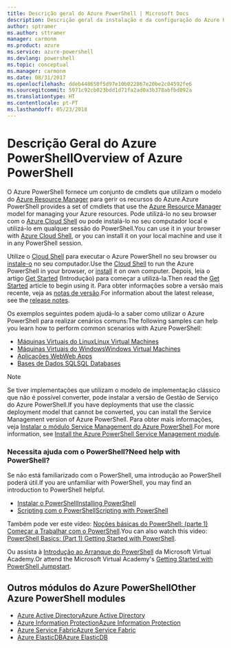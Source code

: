 ```yaml
---
title: Descrição geral do Azure PowerShell | Microsoft Docs
description: Descrição geral da instalação e da configuração do Azure PowerShell.
author: sptramer
ms.author: sttramer
manager: carmonm
ms.product: azure
ms.service: azure-powershell
ms.devlang: powershell
ms.topic: conceptual
ms.manager: carmonm
ms.date: 08/31/2017
ms.openlocfilehash: ddeb448650f5d97e10b022867e20be2c04592fe6
ms.sourcegitcommit: 5971c92cb023bdd1d71fa2ad0a3b378abfbd092a
ms.translationtype: HT
ms.contentlocale: pt-PT
ms.lasthandoff: 05/23/2018
---
```

# <a name="overview-of-azure-powershell"></a><span data-ttu-id="0832d-103">Descrição Geral do Azure PowerShell</span><span class="sxs-lookup"><span data-stu-id="0832d-103">Overview of Azure PowerShell</span></span>

<span data-ttu-id="0832d-104">O Azure PowerShell fornece um conjunto de cmdlets que utilizam o modelo do [Azure Resource Manager](/azure/azure-resource-manager/resource-group-overview) para gerir os recursos do Azure.</span><span class="sxs-lookup"><span data-stu-id="0832d-104">Azure PowerShell provides a set of cmdlets that use the [Azure Resource Manager](/azure/azure-resource-manager/resource-group-overview) model for managing your Azure resources.</span></span> <span data-ttu-id="0832d-105">Pode utilizá-lo no seu browser com o [Azure Cloud Shell](/azure/cloud-shell/overview) ou pode instalá-lo no seu computador local e utilizá-lo em qualquer sessão do PowerShell.</span><span class="sxs-lookup"><span data-stu-id="0832d-105">You can use it in your browser with [Azure Cloud Shell](/azure/cloud-shell/overview), or you can install it on your local machine and use it in any PowerShell session.</span></span>

<span data-ttu-id="0832d-106">Utilize o [Cloud Shell](/azure/cloud-shell/overview) para executar o Azure PowerShell no seu browser ou [instale-o](install-azurerm-ps.md) no seu computador.</span><span class="sxs-lookup"><span data-stu-id="0832d-106">Use the [Cloud Shell](/azure/cloud-shell/overview) to run the Azure PowerShell in your browser, or [install](install-azurerm-ps.md) it on own computer.</span></span> <span data-ttu-id="0832d-107">Depois, leia o artigo [Get Started](get-started-azureps.md) (Introdução) para começar a utilizá-la.</span><span class="sxs-lookup"><span data-stu-id="0832d-107">Then read the [Get Started](get-started-azureps.md) article to begin using it.</span></span> <span data-ttu-id="0832d-108">Para obter informações sobre a versão mais recente, veja as [notas de versão](release-notes-azureps.md).</span><span class="sxs-lookup"><span data-stu-id="0832d-108">For information about the latest release, see the [release notes](release-notes-azureps.md).</span></span>

<span data-ttu-id="0832d-109">Os exemplos seguintes podem ajudá-lo a saber como utilizar o Azure PowerShell para realizar cenários comuns:</span><span class="sxs-lookup"><span data-stu-id="0832d-109">The following samples can help you learn how to perform common scenarios with Azure PowerShell:</span></span>

* [<span data-ttu-id="0832d-110">Máquinas Virtuais do Linux</span><span class="sxs-lookup"><span data-stu-id="0832d-110">Linux Virtual Machines</span></span>](/azure/virtual-machines/virtual-machines-linux-powershell-samples?toc=/powershell/azure/toc.json)
* [<span data-ttu-id="0832d-111">Máquinas Virtuais do Windows</span><span class="sxs-lookup"><span data-stu-id="0832d-111">Windows Virtual Machines</span></span>](/azure/virtual-machines/virtual-machines-windows-powershell-samples?toc=/powershell/azure/toc.json)
* [<span data-ttu-id="0832d-112">Aplicações Web</span><span class="sxs-lookup"><span data-stu-id="0832d-112">Web Apps</span></span>](/azure/app-service-web/app-service-powershell-samples?toc=/powershell/azure/toc.json)
* [<span data-ttu-id="0832d-113">Bases de Dados SQL</span><span class="sxs-lookup"><span data-stu-id="0832d-113">SQL Databases</span></span>](/azure/sql-database/sql-database-powershell-samples?toc=/powershell/azure/toc.json)

> [!NOTE]
> <span data-ttu-id="0832d-114">Se tiver implementações que utilizam o modelo de implementação clássico que não é possível converter, pode instalar a versão de Gestão de Serviço do Azure PowerShell.</span><span class="sxs-lookup"><span data-stu-id="0832d-114">If you have deployments that use the classic deployment model that cannot be converted, you can install the Service Management version of Azure PowerShell.</span></span> <span data-ttu-id="0832d-115">Para obter mais informações, veja [Instalar o módulo Service Management do Azure PowerShell](/powershell/azure/servicemanagement/install-azure-ps).</span><span class="sxs-lookup"><span data-stu-id="0832d-115">For more information, see [Install the Azure PowerShell Service Management module](/powershell/azure/servicemanagement/install-azure-ps).</span></span>


### <a name="need-help-with-powershell"></a><span data-ttu-id="0832d-116">Necessita ajuda com o PowerShell?</span><span class="sxs-lookup"><span data-stu-id="0832d-116">Need help with PowerShell?</span></span>

<span data-ttu-id="0832d-117">Se não está familiarizado com o PowerShell, uma introdução ao PowerShell poderá útil.</span><span class="sxs-lookup"><span data-stu-id="0832d-117">If you are unfamiliar with PowerShell, you may find an introduction to PowerShell helpful.</span></span>

* [<span data-ttu-id="0832d-118">Instalar o PowerShell</span><span class="sxs-lookup"><span data-stu-id="0832d-118">Installing PowerShell</span></span>](/powershell/scripting/installing-windows-powershell)
* [<span data-ttu-id="0832d-119">Scripting com o PowerShell</span><span class="sxs-lookup"><span data-stu-id="0832d-119">Scripting with PowerShell</span></span>](/powershell/scripting/scripting-with-windows-powershell)

<span data-ttu-id="0832d-120">Também pode ver este vídeo: [Noções básicas do PowerShell: (parte 1) Começar a Trabalhar com o PowerShell](https://channel9.msdn.com/Blogs/Taste-of-Premier/PowerShellBasicsPart1).</span><span class="sxs-lookup"><span data-stu-id="0832d-120">You can also watch this video: [PowerShell Basics: (Part 1) Getting Started with PowerShell](https://channel9.msdn.com/Blogs/Taste-of-Premier/PowerShellBasicsPart1).</span></span>

<span data-ttu-id="0832d-121">Ou assista à [Introdução ao Arranque do PowerShell](https://mva.microsoft.com/liveevents/powershell-jumpstart) da Microsoft Virtual Academy.</span><span class="sxs-lookup"><span data-stu-id="0832d-121">Or attend the Microsoft Virtual Academy's [Getting Started with PowerShell Jumpstart](https://mva.microsoft.com/liveevents/powershell-jumpstart).</span></span>

## <a name="other-azure-powershell-modules"></a><span data-ttu-id="0832d-122">Outros módulos do Azure PowerShell</span><span class="sxs-lookup"><span data-stu-id="0832d-122">Other Azure PowerShell modules</span></span>

* [<span data-ttu-id="0832d-123">Azure Active Directory</span><span class="sxs-lookup"><span data-stu-id="0832d-123">Azure Active Directory</span></span>](/powershell/azure/active-directory/)
* [<span data-ttu-id="0832d-124">Azure Information Protection</span><span class="sxs-lookup"><span data-stu-id="0832d-124">Azure Information Protection</span></span>](/powershell/azure/aip/)
* [<span data-ttu-id="0832d-125">Azure Service Fabric</span><span class="sxs-lookup"><span data-stu-id="0832d-125">Azure Service Fabric</span></span>](/powershell/azure/service-fabric/)
* [<span data-ttu-id="0832d-126">Azure ElasticDB</span><span class="sxs-lookup"><span data-stu-id="0832d-126">Azure ElasticDB</span></span>](/powershell/azure/elasticdbjobs/)
